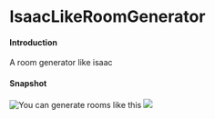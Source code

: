 # IsaacLikeRoomGenerator#### IntroductionA room generator like isaac#### Snapshot![You can generate rooms like this](https://gitee.com/zhazhaniu/IsaacLikeRoomGenerator/blob/master/Snapshot/DemoLevel1.png)![](https://gitee.com/zhazhaniu/IsaacLikeRoomGenerator/blob/master/Snapshot/DemoLevel2.png)